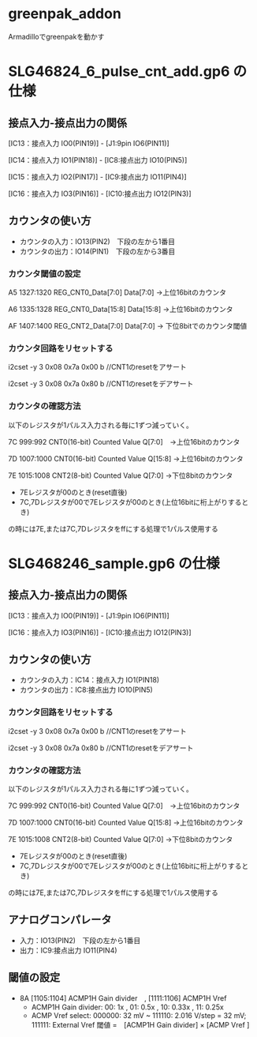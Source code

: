 # greenpak_addon
Armadilloでgreenpakを動かす

# SLG46824_6_pulse_cnt_add.gp6 の仕様

## 接点入力-接点出力の関係
[IC13：接点入力 IO0(PIN19)] - [J1:9pin IO6(PIN11)]

[IC14：接点入力 IO1(PIN18)] - [IC8:接点出力 IO10(PIN5)]

[IC15：接点入力 IO2(PIN17)] - [IC9:接点出力 IO11(PIN4)]

[IC16：接点入力 IO3(PIN16)] - [IC10:接点出力 IO12(PIN3)]

## カウンタの使い方

* カウンタの入力：IO13(PIN2)　下段の左から1番目
* カウンタの出力：IO14(PIN1)　下段の左から3番目

### カウンタ閾値の設定

A5 1327:1320 REG_CNT0_Data[7:0] Data[7:0]  ->上位16bitのカウンタ

A6 1335:1328 REG_CNT0_Data[15:8] Data[15:8] ->上位16bitのカウンタ

AF 1407:1400 REG_CNT2_Data[7:0] Data[7:0] -> 下位8bitでのカウンタ閾値


### カウンタ回路をリセットする 
i2cset -y 3 0x08 0x7a 0x00 b //CNT1のresetをアサート

i2cset -y 3 0x08 0x7a 0x80 b //CNT1のresetをデアサート

### カウンタの確認方法

以下のレジスタが1パルス入力される毎に1ずつ減っていく。

7C 999:992 CNT0(16-bit) Counted Value Q[7:0]　->上位16bitのカウンタ

7D 1007:1000 CNT0(16-bit) Counted Value Q[15:8] ->上位16bitのカウンタ

7E 1015:1008 CNT2(8-bit) Counted Value Q[7:0] ->下位8bitのカウンタ

* 7Eレジスタが00のとき(reset直後)
* 7C,7Dレジスタが00で7Eレジスタが00のとき(上位16bitに桁上がりするとき)
  
の時には7E,または7C,7Dレジスタをffにする処理で1パルス使用する


# SLG468246_sample.gp6 の仕様

## 接点入力-接点出力の関係
[IC13：接点入力 IO0(PIN19)] - [J1:9pin IO6(PIN11)]

[IC16：接点入力 IO3(PIN16)] - [IC10:接点出力 IO12(PIN3)]

## カウンタの使い方

* カウンタの入力：IC14：接点入力 IO1(PIN18)　
* カウンタの出力：IC8:接点出力 IO10(PIN5)　

### カウンタ回路をリセットする 
i2cset -y 3 0x08 0x7a 0x00 b //CNT1のresetをアサート

i2cset -y 3 0x08 0x7a 0x80 b //CNT1のresetをデアサート

### カウンタの確認方法

以下のレジスタが1パルス入力される毎に1ずつ減っていく。

7C 999:992 CNT0(16-bit) Counted Value Q[7:0]　->上位16bitのカウンタ

7D 1007:1000 CNT0(16-bit) Counted Value Q[15:8] ->上位16bitのカウンタ

7E 1015:1008 CNT2(8-bit) Counted Value Q[7:0] ->下位8bitのカウンタ

* 7Eレジスタが00のとき(reset直後)
* 7C,7Dレジスタが00で7Eレジスタが00のとき(上位16bitに桁上がりするとき)
  
の時には7E,または7C,7Dレジスタをffにする処理で1パルス使用する

## アナログコンパレータ

* 入力：IO13(PIN2)　下段の左から1番目
* 出力：IC9:接点出力 IO11(PIN4)

## 閾値の設定

- 8A [1105:1104] ACMP1H Gain divider　, [1111:1106] ACMP1H Vref 
   - ACMP1H Gain divider:  00: 1x , 01: 0.5x , 10: 0.33x , 11: 0.25x
   - ACMP Vref select: 000000: 32 mV ~ 111110: 2.016 V/step = 32 mV; 111111: External Vref
閾値 =　[ACMP1H Gain divider] × [ACMP Vref ]






  
